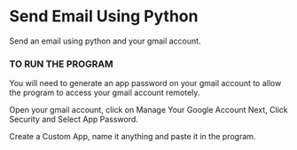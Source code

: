 # Send Email Using Python
Send an email using python and your gmail account.

### TO RUN THE PROGRAM

You will need to generate an app password on your gmail account to allow the program to access your gmail account remotely.

Open your gmail account, click on Manage Your Google Account
Next, Click Security and Select App Password.

Create a Custom App, name it anything and paste it in the program.
